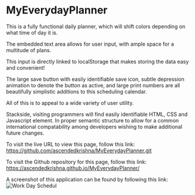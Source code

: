 # MyEverydayPlanner


This is a fully functional daily planner, which will shift colors depending on what time of day it is.

The embedded text area allows for user input, with ample space for a multitude of plans. 

This input is directly linked to localStorage that makes storing the data easy and convenient! 

The large save button with easily identifiable save icon, subtle depression animation to denote the button as active, and large print numbers are all beautifully simplistic additions to this scheduling calendar. 

All of this is to appeal to a wide variety of user utility.

Stackside, visiting programmers will find easily identifiable HTML, CSS and Javascript element. In proper semantic structure to allow for a common international compatability among developers wishing to make additional future changes.

To visit the live URL to view this page, follow this link:
https://github.com/ascendedkrishna/MyEverydayPlanner.git

To visit the Github repository for this page, follow this link:
https://ascendedkrishna.github.io/MyEverydayPlanner/

A screenshot of this application can be found by following this link:
![Work Day Schedul](https://user-images.githubusercontent.com/77505291/113891934-873f6e80-9793-11eb-8a98-680cb3984c3a.png)


